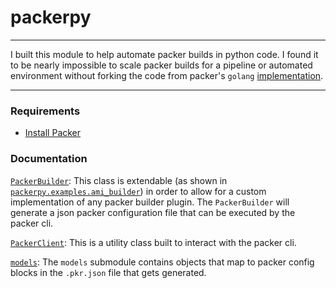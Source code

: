 # packerpy

---

I built this module to help automate packer builds in python code. I found it to be nearly 
impossible to scale packer builds for a pipeline or automated environment without forking 
the code from packer's `golang` [implementation](https://github.com/hashicorp/packer).

---

### Requirements

- [Install Packer](https://developer.hashicorp.com/packer/downloads)

### Documentation

[`PackerBuilder`](./builder.py): This class is extendable (as shown in 
[`packerpy.examples.ami_builder`](./examples/ami_builder.py)) in order to allow for a custom implementation 
of any packer builder plugin. The `PackerBuilder` will generate a json packer configuration file that can 
be executed by the packer cli.

[`PackerClient`](./client.py): This is a utility class built to interact with the packer cli.

[`models`](./models.py): The `models` submodule contains objects that map to packer config blocks in the 
`.pkr.json` file that gets generated.
